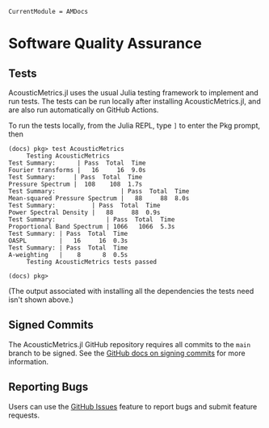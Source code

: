 ```@meta
CurrentModule = AMDocs
```
# Software Quality Assurance

## Tests
AcousticMetrics.jl uses the usual Julia testing framework to implement and run tests.
The tests can be run locally after installing AcousticMetrics.jl, and are also run automatically on GitHub Actions.

To run the tests locally, from the Julia REPL, type `]` to enter the Pkg prompt, then

```julia-repl
(docs) pkg> test AcousticMetrics
     Testing AcousticMetrics
Test Summary:      | Pass  Total  Time
Fourier transforms |   16     16  9.0s
Test Summary:     | Pass  Total  Time
Pressure Spectrum |  108    108  1.7s
Test Summary:                  | Pass  Total  Time
Mean-squared Pressure Spectrum |   88     88  8.0s
Test Summary:          | Pass  Total  Time
Power Spectral Density |   88     88  0.9s
Test Summary:              | Pass  Total  Time
Proportional Band Spectrum | 1066   1066  5.3s
Test Summary: | Pass  Total  Time
OASPL         |   16     16  0.3s
Test Summary: | Pass  Total  Time
A-weighting   |    8      8  0.5s
     Testing AcousticMetrics tests passed 

(docs) pkg> 
```

(The output associated with installing all the dependencies the tests need isn't shown above.)

## Signed Commits
The AcousticMetrics.jl GitHub repository requires all commits to the `main` branch to be signed.
See the [GitHub docs on signing commits](https://docs.github.com/en/authentication/managing-commit-signature-verification/about-commit-signature-verification) for more information.

## Reporting Bugs
Users can use the [GitHub Issues](https://docs.github.com/en/issues/tracking-your-work-with-issues/about-issues) feature to report bugs and submit feature requests.
